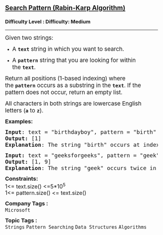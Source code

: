 <h2><a href="https://www.geeksforgeeks.org/problems/search-pattern-rabin-karp-algorithm--141631/1">Search Pattern (Rabin-Karp Algorithm)</a></h2><h3>Difficulty Level : Difficulty: Medium</h3><hr><div class="problems_problem_content__Xm_eO" bis_skin_checked="1"><p data-start="374" data-end="392"><span style="font-size: 14pt;">Given two strings:</span></p>
<ul data-start="394" data-end="505">
<li data-start="394" data-end="440">
<p data-start="396" data-end="440"><span style="font-size: 14pt;">A&nbsp;<strong><code data-start="398" data-end="404">text</code></strong>&nbsp;string in which you want to search.</span></p>
</li>
<li data-start="441" data-end="505">
<p data-start="443" data-end="505"><span style="font-size: 14pt;">A&nbsp;<code data-start="445" data-end="454"><strong>pattern</strong></code>&nbsp;string that you are looking for within the&nbsp;<strong><code data-start="498" data-end="504">text</code></strong>.</span></p>
</li>
</ul>
<p data-start="507" data-end="656"><span style="font-size: 14pt;">Return all positions (1-based indexing) where the&nbsp;<code data-start="557" data-end="566"><strong>pattern</strong></code>&nbsp;occurs as a substring in the&nbsp;<strong><code data-start="596" data-end="602">text</code></strong>. If the pattern does not occur, return an empty list.</span></p>
<p data-start="658" data-end="732"><span style="font-size: 14pt;">All characters in both strings are lowercase English letters (<code data-start="720" data-end="723"><strong>a</strong></code>&nbsp;to&nbsp;<code data-start="727" data-end="730"><strong>z</strong></code>).</span></p>
<p><span style="font-size: 18px;"><strong>Examples:</strong></span></p>
<pre><span style="font-size: 18px;"><strong>Input</strong>: text = "birthdayboy", pattern = "birth"<br><strong>Output:</strong> [1]
<strong>Explanation</strong>: The string "birth" occurs at index 1 in text.</span></pre>
<pre><span style="font-size: 18px;"><strong>Input: </strong>text = "geeksforgeeks", pattern = "geek"
<strong>Output:</strong> [1, 9]
<strong>Explanation</strong>: The string "geek" occurs twice in text, one starts are index 1 and the other at index 9.</span></pre>
<p><span style="font-size: 18px;"><strong>Constraints:</strong><br>1&lt;= text.size() &lt;=5*10<sup>5</sup><br>1&lt;= pattern.size() &lt;= text.size()</span></p></div><p><span style=font-size:18px><strong>Company Tags : </strong><br><code>Microsoft</code>&nbsp;<br><p><span style=font-size:18px><strong>Topic Tags : </strong><br><code>Strings</code>&nbsp;<code>Pattern Searching</code>&nbsp;<code>Data Structures</code>&nbsp;<code>Algorithms</code>&nbsp;